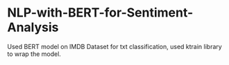 # NLP-with-BERT-for-Sentiment-Analysis
Used BERT model on IMDB Dataset for txt classification, used ktrain library to wrap the model.
